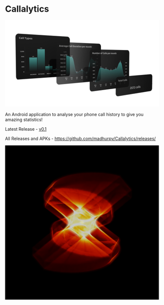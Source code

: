 # Callalytics


![Banner](images/Banner.png)

An Android application to analyse your phone call history to give you amazing statistics!
  
Latest Release - [v0.1](https://github.com/madhurpv/Callalytics/releases/tag/v0.1)
  
All Releases and APKs - https://github.com/madhurpv/Callalytics/releases/

![App_Logo](images/AppLogo.png)

